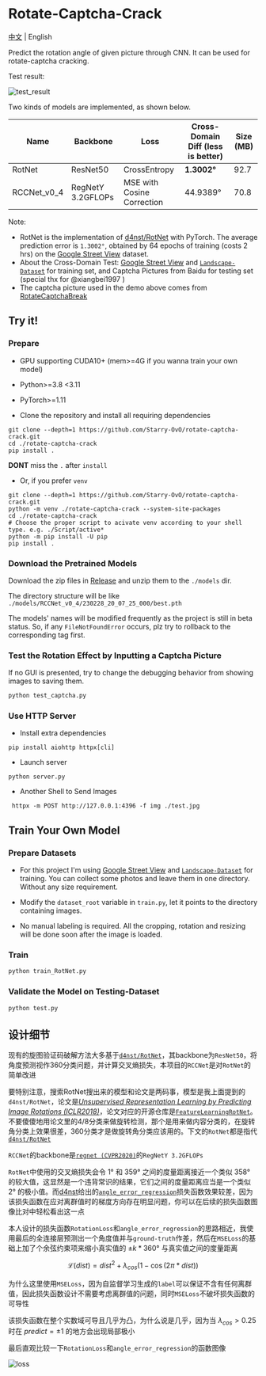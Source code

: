 # Rotate-Captcha-Crack

[中文](README.md) | English

Predict the rotation angle of given picture through CNN. It can be used for rotate-captcha cracking.

Test result:

![test_result](https://user-images.githubusercontent.com/48282276/221872572-7dfc7fcc-5bda-43e8-bee7-3a55ffd6e8a9.png)

Two kinds of models are implemented, as shown below.

| Name        | Backbone          | Loss                       | Cross-Domain Diff (less is better) | Size (MB) |
| ----------- | ----------------- | -------------------------- | ---------------------------------- | --------- |
| RotNet      | ResNet50          | CrossEntropy               | **1.3002°**                        | 92.7      |
| RCCNet_v0_4 | RegNetY 3.2GFLOPs | MSE with Cosine Correction | 44.9389°                           | 70.8      |

Note:
- RotNet is the implementation of [d4nst/RotNet](https://github.com/d4nst/RotNet/blob/master/train/train_street_view.py) with PyTorch. The average prediction error is `1.3002°`, obtained by 64 epochs of training (costs 2 hrs) on the [Google Street View](https://www.crcv.ucf.edu/data/GMCP_Geolocalization/) dataset.
- About the Cross-Domain Test: [Google Street View](https://www.crcv.ucf.edu/data/GMCP_Geolocalization/) and [`Landscape-Dataset`](https://github.com/yuweiming70/Landscape-Dataset) for training set, and Captcha Pictures from Baidu for testing set (special thx for @xiangbei1997 )
- The captcha picture used in the demo above comes from [RotateCaptchaBreak](https://github.com/chencchen/RotateCaptchaBreak/tree/master/data/baiduCaptcha)

## Try it!

### Prepare

+ GPU supporting CUDA10+ (mem>=4G if you wanna train your own model)

+ Python>=3.8 <3.11

+ PyTorch>=1.11

+ Clone the repository and install all requiring dependencies

```shell
git clone --depth=1 https://github.com/Starry-OvO/rotate-captcha-crack.git
cd ./rotate-captcha-crack
pip install .
```

**DONT** miss the `.` after `install`

+ Or, if you prefer `venv`

```shell
git clone --depth=1 https://github.com/Starry-OvO/rotate-captcha-crack.git
python -m venv ./rotate-captcha-crack --system-site-packages
cd ./rotate-captcha-crack
# Choose the proper script to acivate venv according to your shell type. e.g. ./Script/active*
python -m pip install -U pip
pip install .
```

### Download the Pretrained Models

Download the zip files in [Release](https://github.com/Starry-OvO/rotate-captcha-crack/releases) and unzip them to the `./models` dir.

The directory structure will be like `./models/RCCNet_v0_4/230228_20_07_25_000/best.pth`

The models' names will be modified frequently as the project is still in beta status. So, if any `FileNotFoundError` occurs, plz try to rollback to the corresponding tag first.

### Test the Rotation Effect by Inputting a Captcha Picture

If no GUI is presented, try to change the debugging behavior from showing images to saving them.

```bash
python test_captcha.py
```

### Use HTTP Server

+ Install extra dependencies

```shell
pip install aiohttp httpx[cli]
```

+ Launch server
  
```shell
python server.py
```

+ Another Shell to Send Images

```shell
 httpx -m POST http://127.0.0.1:4396 -f img ./test.jpg
```

## Train Your Own Model

### Prepare Datasets

+ For this project I'm using [Google Street View](https://www.crcv.ucf.edu/data/GMCP_Geolocalization/) and [`Landscape-Dataset`](https://github.com/yuweiming70/Landscape-Dataset) for training. You can collect some photos and leave them in one directory. Without any size requirement.

+ Modify the `dataset_root` variable in `train.py`, let it points to the directory containing images.

+ No manual labeling is required. All the cropping, rotation and resizing will be done soon after the image is loaded.

### Train

```bash
python train_RotNet.py
```

### Validate the Model on Testing-Dataset

```bash
python test.py
```

## 设计细节

现有的旋图验证码破解方法大多基于[`d4nst/RotNet`](https://github.com/d4nst/RotNet)，其backbone为`ResNet50`，将角度预测视作360分类问题，并计算交叉熵损失，本项目的`RCCNet`是对`RotNet`的简单改进

要特别注意，搜索RotNet搜出来的模型和论文是两码事，模型是我上面提到的`d4nst/RotNet`，论文是[*Unsupervised Representation Learning by Predicting Image Rotations (ICLR2018)*](https://arxiv.org/abs/1803.07728)，论文对应的开源仓库是[`FeatureLearningRotNet`](https://github.com/gidariss/FeatureLearningRotNet)。不要傻傻地用论文里的4/8分类来做旋转检测，那个是用来做内容分类的，在旋转角分类上效果很差，360分类才是做旋转角分类应该用的。下文的`RotNet`都是指代[`d4nst/RotNet`](https://github.com/d4nst/RotNet)

`RCCNet`的backbone是[`regnet (CVPR2020)`](https://arxiv.org/abs/2003.13678)的`RegNetY 3.2GFLOPs`

`RotNet`中使用的交叉熵损失会令 $1°$ 和 $359°$ 之间的度量距离接近一个类似 $358°$ 的较大值，这显然是一个违背常识的结果，它们之间的度量距离应当是一个类似 $2°$ 的极小值。而[d4nst](https://github.com/d4nst)给出的[`angle_error_regression`](https://github.com/d4nst/RotNet/blob/a56ea59818bbdd76d4dd8d83b8bbbaae6a802310/utils.py#L30-L36)损失函数效果较差，因为该损失函数在应对离群值时的梯度方向存在明显问题，你可以在后续的损失函数图像比对中轻松看出这一点

本人设计的损失函数`RotationLoss`和`angle_error_regression`的思路相近，我使用最后的全连接层预测出一个角度值并与`ground-truth`作差，然后在`MSELoss`的基础上加了个余弦约束项来缩小真实值的 $±k*360°$ 与真实值之间的度量距离

$$\mathcal{L}(dist) = {dist}^{2} + \lambda_{cos} (1 - \cos(2\pi*{dist})) $$

为什么这里使用`MSELoss`，因为自监督学习生成的`label`可以保证不含有任何离群值，因此损失函数设计不需要考虑离群值的问题，同时`MSELoss`不破坏损失函数的可导性

该损失函数在整个实数域可导且几乎为凸，为什么说是几乎，因为当 $\lambda_{cos} \gt 0.25$ 时在 $predict = \pm 1$ 的地方会出现局部极小

最后直观比较一下`RotationLoss`和`angle_error_regression`的函数图像

![loss](https://user-images.githubusercontent.com/48282276/223087577-fe054521-36c4-4665-9132-2ca7dd2270f8.png)
